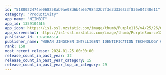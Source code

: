 ```yaml
---
id: "5180022474ee068258ab9ae08d6b4e05798432b7f3e3d336933f836e04240e11"
category: "Productivity"
app_name: "NIIMBOT"
app_id: 1359104615
app_icon: https://is1-ssl.mzstatic.com/image/thumb/Purple116/v4/25/26/02/25260254-5734-99c9-70e0-7a1a7a1e5bac/AppIcon-0-0-1x_U007emarketing-0-0-0-7-0-0-sRGB-0-0-0-GLES2_U002c0-512MB-85-220-0-0.png/1024x1024bb.png
app_screenshot: https://is1-ssl.mzstatic.com/image/thumb/PurpleSource126/v4/2b/ac/f1/2bacf12f-2f5f-f70f-48a0-85dd980813c1/2346e8dc-78d8-464a-8b99-55a643039734_1.png/1242x2688bb.png
publisher_id: 1359104614
publisher_name: "WUHAN JINGCHEN INTELLIGENT IDENTIFICATION TECHNOLOGY CO., LTD"
rank: 158
most_recent_release: 2024-01-25 00:00:00
release_count_in_past_year: 32
release_count_in_past_year_category: 15
release_count_in_past_year_top_in_category: 29
---
```

